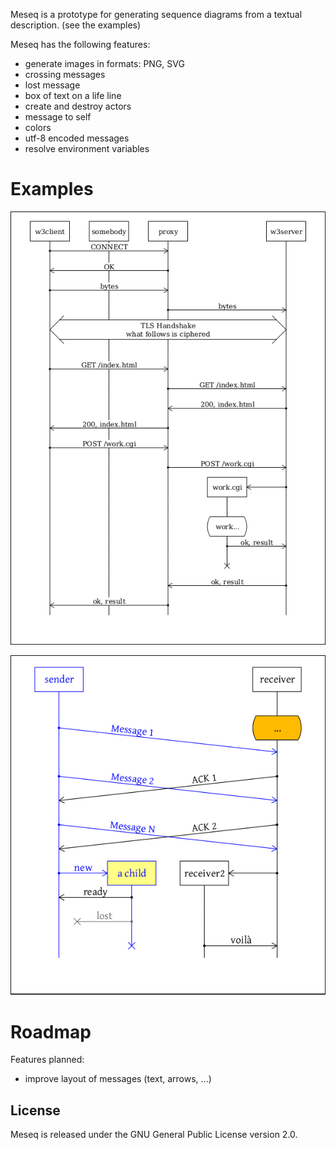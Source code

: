 
Meseq is a prototype for generating sequence diagrams from a textual description.
(see the examples)

Meseq has the following features:
- generate images in formats: PNG, SVG
- crossing messages
- lost message
- box of text on a life line
- create and destroy actors
- message to self
- colors
- utf-8 encoded messages
- resolve environment variables

# Examples

![Example 1](https://raw.githubusercontent.com/goeb/meseq/master/examples/example_web.msq.png)

![Example with colors](https://raw.githubusercontent.com/goeb/meseq/master/examples/example_color.msq.png)

# Roadmap

Features planned:

* improve layout of messages (text, arrows, ...)


## License

Meseq is released under the GNU General Public License version 2.0.

